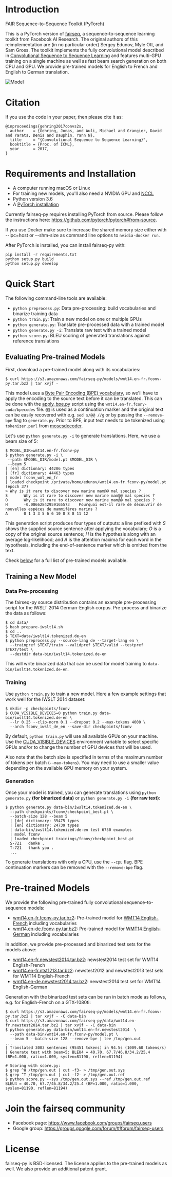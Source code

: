 # Introduction
FAIR Sequence-to-Sequence Toolkit (PyTorch)

This is a PyTorch version of [fairseq](https://github.com/facebookresearch/fairseq), a sequence-to-sequence learning toolkit from Facebook AI Research. The original authors of this reimplementation are (in no particular order) Sergey Edunov, Myle Ott, and Sam Gross. The toolkit implements the fully convolutional model described in [Convolutional Sequence to Sequence Learning](https://arxiv.org/abs/1705.03122) and features multi-GPU training on a single machine as well as fast beam search generation on both CPU and GPU. We provide pre-trained models for English to French and English to German translation.

![Model](fairseq.gif)

# Citation

If you use the code in your paper, then please cite it as:

```
@inproceedings{gehring2017convs2s,
  author    = {Gehring, Jonas, and Auli, Michael and Grangier, David and Yarats, Denis and Dauphin, Yann N},
  title     = "{Convolutional Sequence to Sequence Learning}",
  booktitle = {Proc. of ICML},
  year      = 2017,
}
```

# Requirements and Installation
* A computer running macOS or Linux
* For training new models, you'll also need a NVIDIA GPU and [NCCL](https://github.com/NVIDIA/nccl)
* Python version 3.6
* A [PyTorch installation](http://pytorch.org/)

Currently fairseq-py requires installing PyTorch from source.
Please follow the instructions here: https://github.com/pytorch/pytorch#from-source.

If you use Docker make sure to increase the shared memory size either with --ipc=host or --shm-size as command line options to `nvidia-docker run`.

After PyTorch is installed, you can install fairseq-py with:
```
pip install -r requirements.txt
python setup.py build
python setup.py develop
```

# Quick Start

The following command-line tools are available:
* `python preprocess.py`: Data pre-processing: build vocabularies and binarize training data
* `python train.py`: Train a new model on one or multiple GPUs
* `python generate.py`: Translate pre-processed data with a trained model
* `python generate.py -i`: Translate raw text with a trained model
* `python score.py`: BLEU scoring of generated translations against reference translations

## Evaluating Pre-trained Models
First, download a pre-trained model along with its vocabularies:
```
$ curl https://s3.amazonaws.com/fairseq-py/models/wmt14.en-fr.fconv-py.tar.bz2 | tar xvjf -
```

This model uses a [Byte Pair Encoding (BPE) vocabulary](https://arxiv.org/abs/1508.07909), so we'll have to apply the encoding to the source text before it can be translated.
This can be done with the [apply_bpe.py](https://github.com/rsennrich/subword-nmt/blob/master/apply_bpe.py) script using the `wmt14.en-fr.fconv-cuda/bpecodes` file.
`@@` is used as a continuation marker and the original text can be easily recovered with e.g. `sed s/@@ //g` or by passing the `--remove-bpe` flag to `generate.py`.
Prior to BPE, input text needs to be tokenized using `tokenizer.perl` from [mosesdecoder](https://github.com/moses-smt/mosesdecoder).

Let's use `python generate.py -i` to generate translations.
Here, we use a beam size of 5:
```
$ MODEL_DIR=wmt14.en-fr.fconv-py
$ python generate.py -i \
 --path $MODEL_DIR/model.pt $MODEL_DIR \
 --beam 5
| [en] dictionary: 44206 types
| [fr] dictionary: 44463 types
| model fconv_wmt_en_fr
| loaded checkpoint /private/home/edunov/wmt14.en-fr.fconv-py/model.pt (epoch 37)
> Why is it rare to discover new marine mam@@ mal species ?
S       Why is it rare to discover new marine mam@@ mal species ?
O       Why is it rare to discover new marine mam@@ mal species ?
H       -0.08662842959165573    Pourquoi est-il rare de découvrir de nouvelles espèces de mammifères marins ?
A       0 1 3 3 5 6 6 10 8 8 8 11 12
```

This generation script produces four types of outputs: a line prefixed with *S* shows the supplied source sentence after applying the vocabulary; *O* is a copy of the original source sentence; *H* is the hypothesis along with an average log-likelihood; and *A* is the attention maxima for each word in the hypothesis, including the end-of-sentence marker which is omitted from the text.

Check [below](#pre-trained-models) for a full list of pre-trained models available.


## Training a New Model

### Data Pre-processing
The fairseq-py source distribution contains an example pre-processing script for
the IWSLT 2014 German-English corpus.
Pre-process and binarize the data as follows:
```
$ cd data/
$ bash prepare-iwslt14.sh
$ cd ..
$ TEXT=data/iwslt14.tokenized.de-en
$ python preprocess.py --source-lang de --target-lang en \
  --trainpref $TEXT/train --validpref $TEXT/valid --testpref $TEXT/test \
  --destdir data-bin/iwslt14.tokenized.de-en
```
This will write binarized data that can be used for model training to `data-bin/iwslt14.tokenized.de-en`.

### Training
Use `python train.py` to train a new model.
Here a few example settings that work well for the IWSLT 2014 dataset:
```
$ mkdir -p checkpoints/fconv
$ CUDA_VISIBLE_DEVICES=0 python train.py data-bin/iwslt14.tokenized.de-en \
  --lr 0.25 --clip-norm 0.1 --dropout 0.2 --max-tokens 4000 \
  --arch fconv_iwslt_de_en --save-dir checkpoints/fconv
```

By default, `python train.py` will use all available GPUs on your machine.
Use the [CUDA_VISIBLE_DEVICES](http://acceleware.com/blog/cudavisibledevices-masking-gpus) environment variable to select specific GPUs and/or to change the number of GPU devices that will be used.

Also note that the batch size is specified in terms of the maximum number of tokens per batch (`--max-tokens`).
You may need to use a smaller value depending on the available GPU memory on your system.

### Generation
Once your model is trained, you can generate translations using `python generate.py` **(for binarized data)** or `python generate.py -i` **(for raw text)**:
```
$ python generate.py data-bin/iwslt14.tokenized.de-en \
  --path checkpoints/fconv/checkpoint_best.pt \
  --batch-size 128 --beam 5
  | [de] dictionary: 35475 types
  | [en] dictionary: 24739 types
  | data-bin/iwslt14.tokenized.de-en test 6750 examples
  | model fconv
  | loaded checkpoint trainings/fconv/checkpoint_best.pt
  S-721   danke .
  T-721   thank you .
  ...
```

To generate translations with only a CPU, use the `--cpu` flag.
BPE continuation markers can be removed with the `--remove-bpe` flag.

# Pre-trained Models

We provide the following pre-trained fully convolutional sequence-to-sequence models:

* [wmt14.en-fr.fconv-py.tar.bz2](https://s3.amazonaws.com/fairseq-py/models/wmt14.en-fr.fconv-py.tar.bz2): Pre-trained model for [WMT14 English-French](http://statmt.org/wmt14/translation-task.html#Download) including vocabularies
* [wmt14.en-de.fconv-py.tar.bz2](https://s3.amazonaws.com/fairseq-py/models/wmt14.en-de.fconv-py.tar.bz2): Pre-trained model for [WMT14 English-German](https://nlp.stanford.edu/projects/nmt) including vocabularies

In addition, we provide pre-processed and binarized test sets for the models above:
* [wmt14.en-fr.newstest2014.tar.bz2](https://s3.amazonaws.com/fairseq-py/data/wmt14.en-fr.newstest2014.tar.bz2): newstest2014 test set for WMT14 English-French
* [wmt14.en-fr.ntst1213.tar.bz2](https://s3.amazonaws.com/fairseq-py/data/wmt14.en-fr.ntst1213.tar.bz2): newstest2012 and newstest2013 test sets for WMT14 English-French
* [wmt14.en-de.newstest2014.tar.bz2](https://s3.amazonaws.com/fairseq-py/data/wmt14.en-de.newstest2014.tar.bz2): newstest2014 test set for WMT14 English-German

Generation with the binarized test sets can be run in batch mode as follows, e.g. for English-French on a GTX-1080ti:
```
$ curl https://s3.amazonaws.com/fairseq-py/models/wmt14.en-fr.fconv-py.tar.bz2 | tar xvjf - -C data-bin
$ curl https://s3.amazonaws.com/fairseq-py/data/wmt14.en-fr.newstest2014.tar.bz2 | tar xvjf - -C data-bin
$ python generate.py data-bin/wmt14.en-fr.newstest2014  \
  --path data-bin/wmt14.en-fr.fconv-py/model.pt \
  --beam 5 --batch-size 128 --remove-bpe | tee /tmp/gen.out
...
| Translated 3003 sentences (95451 tokens) in 94.5s (1009.60 tokens/s)
| Generate test with beam=5: BLEU4 = 40.70, 67.7/46.8/34.2/25.4 (BP=1.000, ratio=1.000, syslen=81190, reflen=81194)

# Scoring with score.py:
$ grep ^H /tmp/gen.out | cut -f3- > /tmp/gen.out.sys
$ grep ^T /tmp/gen.out | cut -f2- > /tmp/gen.out.ref
$ python score.py --sys /tmp/gen.out.sys --ref /tmp/gen.out.ref
BLEU4 = 40.70, 67.7/46.8/34.2/25.4 (BP=1.000, ratio=1.000, syslen=81190, reflen=81194)
```

# Join the fairseq community

* Facebook page: https://www.facebook.com/groups/fairseq.users
* Google group: https://groups.google.com/forum/#!forum/fairseq-users

# License
fairseq-py is BSD-licensed.
The license applies to the pre-trained models as well.
We also provide an additional patent grant.
